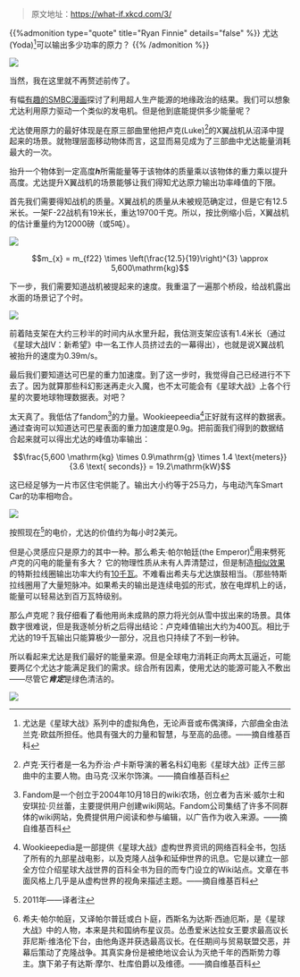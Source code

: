 
>原文地址：https://what-if.xkcd.com/3/

{{%admonition type="quote" title="Ryan Finnie" details="false" %}}
尤达(Yoda)[^1]可以输出多少功率的原力？
{{% /admonition %}}

![](https://pic.imgdb.cn/item/62d530b6f54cd3f937279cec.png)

当然，我在这里就不再赘述前传了。

有幅[有趣的SMBC漫画](http://www.smbc-comics.com/index.php?db=comics&id=2305#comic)探讨了利用超人生产能源的地缘政治的结果。我们可以想象尤达利用原力驱动一个类似的发电机。但是他到底能提供多少能量呢？

尤达使用原力的最好体现是在原三部曲里他把卢克(Luke)[^2]的X翼战机从沼泽中提起来的场景。就物理层面移动物体而言，这显而易见成为了三部曲中尤达能量消耗最大的一次。

抬升一个物体到一定高度***h***所需能量等于该物体的质量乘以该物体的重力乘以提升高度。尤达提升X翼战机的场景能够让我们得知尤达原力输出功率峰值的下限。

首先我们需要得知战机的质量。X翼战机的质量从未被规范确定过，但是它有12.5米长。一架F-22战机有19米长，重达19700千克。所以，按比例缩小后，X翼战机的估计重量约为12000磅（或5吨）。

![](https://pic.imgdb.cn/item/62d530b6f54cd3f937279d19.png)

$$m_{x} = m_{f22} \times \left(\frac{12.5}{19}\right)^{3} \approx 5,600\mathrm{kg}$$

下一步，我们需要知道战机被提起来的速度。我重温了一遍那个桥段，给战机露出水面的场景记了个时。

![](https://pic.imgdb.cn/item/62d530b6f54cd3f937279c89.png)

前着陆支架在大约三秒半的时间内从水里升起，我估测支架应该有1.4米长（通过《星球大战IV：新希望》中一名工作人员挤过去的一幕得出），也就是说X翼战机被抬升的速度为0.39m/s。

最后我们要知道达可巴星的重力加速度。到了这一步时，我觉得自己已经进行不下去了。因为就算那些科幻影迷再走火入魔，也不太可能会有《星球大战》上各个行星的次要地球物理数据表。对吧？

太天真了。我低估了fandom[^3]的力量。Wookieepeedia[^4]正好就有这样的数据表。通过查询可以知道达可巴星表面的重力加速度是0.9g。把前面我们得到的数据结合起来就可以得出尤达的峰值功率输出：

$$\frac{5,600 \mathrm{kg} \times 0.9\mathrm{g} \times 1.4 \text{meters}}{3.6 \text{ seconds}} = 19.2\mathrm{kW}$$

这已经足够为一片市区住宅供能了。输出大小约等于25马力，与电动汽车Smart Car的功率相吻合。

![](https://pic.imgdb.cn/item/62d530b6f54cd3f937279cb6.png)

按照现在[^5]的电价，尤达的价值约为每小时2美元。

但是心灵感应只是原力的其中一种。那么希夫·帕尔帕廷(the Emperor)[^6]用来劈死卢克的闪电的能量有多大？
它的物理性质从未有人弄清楚过，但是制造[相似效果](http://www.youtube.com/watch?v=uNJjnz-GdlE)的特斯拉线圈输出功率大约有[10千瓦](http://www.goodchildengineering.net/tesla-coils/drsstc-5-10kw-monster)。不难看出希夫与尤达旗鼓相当。（那些特斯拉线圈用了大量短脉冲。如果希夫的输出是连续电弧的形式，放在电焊机上的话，能量可以轻易达到百万瓦特级别。

那么卢克呢？我仔细看了看他用尚未成熟的原力将光剑从雪中拔出来的场景。具体数字很难说，但是我逐帧分析之后得出结论：卢克峰值输出大约为400瓦。相比于尤达的19千瓦输出只能算极少一部分，况且也只持续了不到一秒钟。

所以看起来尤达是我们最好的能量来源。但是全球电力消耗正向两太瓦逼近，可能要两亿个尤达才能满足我们的需求。综合所有因素，使用尤达的能源可能入不敷出——尽管它***肯定***是绿色清洁的。

![](https://pic.imgdb.cn/item/62d530b6f54cd3f937279ccf.png)

[^1]:尤达是《星球大战》系列中的虚拟角色，无论声音或布偶演绎，六部曲全由法兰克·欧兹所担任。他具有强大的力量和智慧，与至高的品德。——摘自维基百科
[^2]:卢克·天行者是一名为乔治·卢卡斯导演的著名科幻电影《星球大战》正传三部曲中的主要人物。由马克·汉米尔饰演。——摘自维基百科
[^3]:Fandom是一个创立于2004年10月18日的wiki农场，创立者为吉米·威尔士和安琪拉·贝丝蕾，主要提供用户创建wiki网站。Fandom公司集结了许多不同群体的wiki网站，免费提供用户阅读和参与编辑，以广告作为收入来源。——摘自维基百科
[^4]:Wookieepedia是一部提供《星球大战》虚构世界资讯的网络百科全书，包括了所有的九部星战电影，以及克隆人战争和延伸世界的讯息。它是以建立一部全方位介绍星球大战世界的百科全书为目的而专门设立的Wiki站点。文章在书面风格上几乎是从虚构世界的视角来描述主题。——摘自维基百科
[^5]:2011年——译者注
[^6]:希夫·帕尔帕庭，又译帕尔普廷或白卜庭，西斯名为达斯·西迪厄斯，是《星球大战》中的人物，本来是共和国纳布星议员。怂恿爱米达拉女王要求最高议长菲尼斯·维洛伦下台，由他角逐并获选最高议长。在任期间与贸易联盟交恶，并幕后策动了克隆战争。其真实身份是被绝地议会认为灭绝千年的西斯势力尊主。旗下弟子有达斯·摩尔、杜库伯爵以及维德。——摘自维基百科
